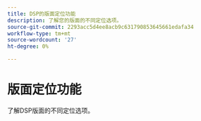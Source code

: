 ```yaml
---
title: DSP的版面定位功能
description: 了解您的版面的不同定位选项。
source-git-commit: 2293acc5d4ee8acb9c631790853645661edafa34
workflow-type: tm+mt
source-wordcount: '27'
ht-degree: 0%

---
```


# 版面定位功能

了解DSP版面的不同定位选项。

<!--
>[!VIDEO]()
-->
